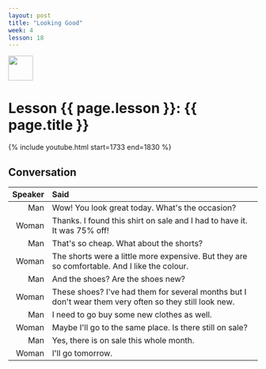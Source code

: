 ```yaml
---
layout: post
title: "Looking Good"
week: 4
lesson: 18
---
```


<a href="/"><img src="/assets/logo.svg" width="50"></a>

# Lesson {{ page.lesson }}: {{ page.title }}

{% include youtube.html start=1733 end=1830 %}

## Conversation

Speaker | Said
---: | :---
Man | Wow! You look great today. What's the occasion?
Woman | Thanks. I found this shirt on sale and I had to have it. It was 75% off!
Man | That's so cheap. What about the shorts?
Woman | The shorts were a little more expensive. But they are so comfortable. And I like the colour.
Man | And the shoes? Are the shoes new?
Woman | These shoes? I've had them for several months but I don't wear them very often so they still look new.
Man | I need to go buy some new clothes as well.
Woman | Maybe I'll go to the same place. Is there still on sale?
Man | Yes, there is on sale this whole month.
Woman | I'll go tomorrow.
